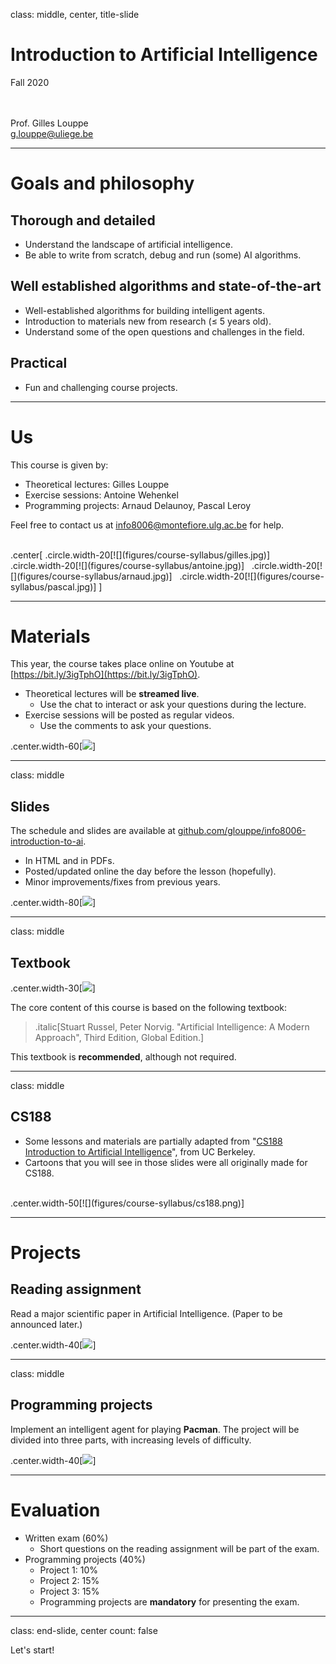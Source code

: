 class: middle, center, title-slide

# Introduction to Artificial Intelligence

Fall 2020

<br><br>
Prof. Gilles Louppe<br>
[g.louppe@uliege.be](mailto:g.louppe@uliege.be)

---

# Goals and philosophy

## Thorough and detailed
- Understand the landscape of artificial intelligence.
- Be able to write from scratch, debug and run (some) AI algorithms.

## Well established algorithms and state-of-the-art
- Well-established algorithms for building intelligent agents.
- Introduction to materials new from research ($\leq$ 5 years old).
- Understand some of the open questions and challenges in the field.

## Practical
- Fun and challenging course projects.

---

# Us

This course is given by:
- Theoretical lectures: Gilles Louppe
- Exercise sessions: Antoine Wehenkel
- Programming projects: Arnaud Delaunoy, Pascal Leroy

Feel free to contact us at [info8006@montefiore.ulg.ac.be](mailto:info8006@montefiore.ulg.ac.be) for help.

<br>
.center[
.circle.width-20[![](figures/course-syllabus/gilles.jpg)] &nbsp;
.circle.width-20[![](figures/course-syllabus/antoine.jpg)] &nbsp;
.circle.width-20[![](figures/course-syllabus/arnaud.jpg)] &nbsp;
.circle.width-20[![](figures/course-syllabus/pascal.jpg)]
]

---

# Materials

This year, the course takes place online on Youtube at [https://bit.ly/3igTphO](https://bit.ly/3igTphO).
- Theoretical lectures will be **streamed live**.
  - Use the chat to interact or ask your questions during the lecture.
- Exercise sessions will be posted as regular videos. 
  - Use the comments to ask your questions.

.center.width-60[![](figures/course-syllabus/youtube.png)]

---

class: middle

## Slides

The schedule and slides are available at [github.com/glouppe/info8006-introduction-to-ai](https://github.com/glouppe/info8006-introduction-to-ai).
- In HTML and in PDFs.
- Posted/updated online the day before the lesson (hopefully).
- Minor improvements/fixes from previous years.

.center.width-80[![](figures/course-syllabus/slides.png)]

---

class: middle

## Textbook

.center.width-30[![](./figures/course-syllabus/textbook.png)]

The core content of this course is based on the following textbook:

> .italic[Stuart Russel, Peter Norvig. "Artificial Intelligence: A Modern Approach", Third Edition, Global Edition.]

This textbook is **recommended**, although not required.

---

class: middle

## CS188

- Some lessons and materials are partially adapted from "[CS188 Introduction to Artificial Intelligence](https://inst.eecs.berkeley.edu/~cs188/fa20/)", from UC Berkeley.
- Cartoons that you will see in those slides were all originally made for CS188. 

<br>
.center.width-50[![](figures/course-syllabus/cs188.png)]


---

# Projects

## Reading assignment

Read a major scientific paper in Artificial Intelligence.
(Paper to be announced later.)

.center.width-40[![](figures/course-syllabus/alphago-paper.png)]

---

class: middle

## Programming projects

Implement an intelligent agent for playing **Pacman**. The project will be divided into three parts, with increasing levels of difficulty.

.center.width-40[![](figures/course-syllabus/pacman.png)]

---

# Evaluation

- Written exam (60%)
    - Short questions on the reading assignment will be part of the exam.
- Programming projects (40%)
    - Project 1: 10%
    - Project 2: 15%
    - Project 3: 15%
    - Programming projects are **mandatory** for presenting the exam.

---

class: end-slide, center
count: false

Let's start!
